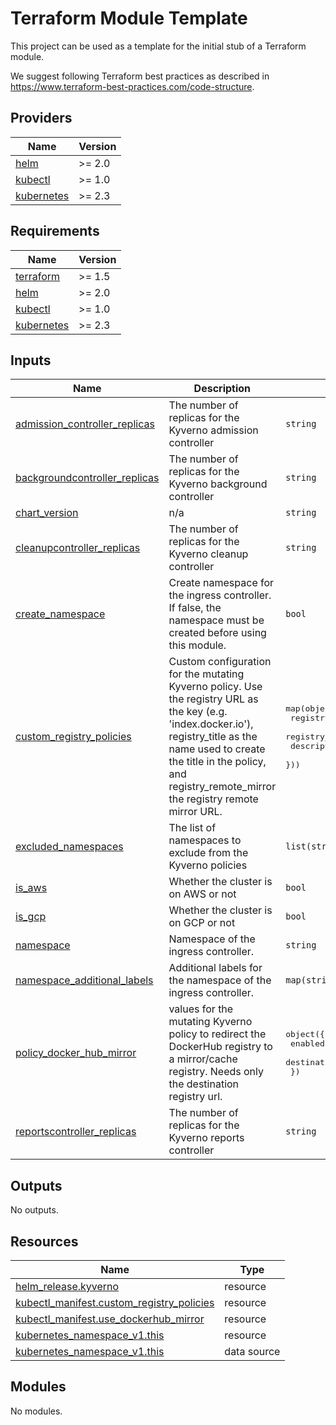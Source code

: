 # Terraform Module Template

This project can be used as a template for the initial stub of a Terraform 
module. 

We suggest following Terraform best practices as described in https://www.terraform-best-practices.com/code-structure.

<!-- BEGIN_TF_DOCS -->
## Providers

| Name | Version |
|------|---------|
| <a name="provider_helm"></a> [helm](#provider\_helm) | >= 2.0 |
| <a name="provider_kubectl"></a> [kubectl](#provider\_kubectl) | >= 1.0 |
| <a name="provider_kubernetes"></a> [kubernetes](#provider\_kubernetes) | >= 2.3 |

## Requirements

| Name | Version |
|------|---------|
| <a name="requirement_terraform"></a> [terraform](#requirement\_terraform) | >= 1.5 |
| <a name="requirement_helm"></a> [helm](#requirement\_helm) | >= 2.0 |
| <a name="requirement_kubectl"></a> [kubectl](#requirement\_kubectl) | >= 1.0 |
| <a name="requirement_kubernetes"></a> [kubernetes](#requirement\_kubernetes) | >= 2.3 |

## Inputs

| Name | Description | Type | Default | Required |
|------|-------------|------|---------|:--------:|
| <a name="input_admission_controller_replicas"></a> [admission\_controller\_replicas](#input\_admission\_controller\_replicas) | The number of replicas for the Kyverno admission controller | `string` | `3` | no |
| <a name="input_backgroundcontroller_replicas"></a> [backgroundcontroller\_replicas](#input\_backgroundcontroller\_replicas) | The number of replicas for the Kyverno background controller | `string` | `3` | no |
| <a name="input_chart_version"></a> [chart\_version](#input\_chart\_version) | n/a | `string` | n/a | yes |
| <a name="input_cleanupcontroller_replicas"></a> [cleanupcontroller\_replicas](#input\_cleanupcontroller\_replicas) | The number of replicas for the Kyverno cleanup controller | `string` | `2` | no |
| <a name="input_create_namespace"></a> [create\_namespace](#input\_create\_namespace) | Create namespace for the ingress controller. If false, the namespace must be created before using this module. | `bool` | `true` | no |
| <a name="input_custom_registry_policies"></a> [custom\_registry\_policies](#input\_custom\_registry\_policies) | Custom configuration for the mutating Kyverno policy. Use the registry URL as the key (e.g. 'index.docker.io'), registry\_title as the name used to create the title in the policy, and registry\_remote\_mirror  the registry remote mirror URL. | <pre>map(object({<br/>    registry_title         = string<br/>    registry_remote_mirror = string<br/>    description            = string<br/>  }))</pre> | `{}` | no |
| <a name="input_excluded_namespaces"></a> [excluded\_namespaces](#input\_excluded\_namespaces) | The list of namespaces to exclude from the Kyverno policies | `list(string)` | `[]` | no |
| <a name="input_is_aws"></a> [is\_aws](#input\_is\_aws) | Whether the cluster is on AWS or not | `bool` | `false` | no |
| <a name="input_is_gcp"></a> [is\_gcp](#input\_is\_gcp) | Whether the cluster is on GCP or not | `bool` | `false` | no |
| <a name="input_namespace"></a> [namespace](#input\_namespace) | Namespace of the ingress controller. | `string` | n/a | yes |
| <a name="input_namespace_additional_labels"></a> [namespace\_additional\_labels](#input\_namespace\_additional\_labels) | Additional labels for the namespace of the ingress controller. | `map(string)` | `{}` | no |
| <a name="input_policy_docker_hub_mirror"></a> [policy\_docker\_hub\_mirror](#input\_policy\_docker\_hub\_mirror) | values for the mutating Kyverno policy to redirect the DockerHub registry to a mirror/cache registry. Needs only the destination registry url. | <pre>object({<br/>    enabled              = optional(bool, false)<br/>    destination_registry = optional(string)<br/>  })</pre> | <pre>{<br/>  "destination_registry": "noregistry",<br/>  "enabled": false<br/>}</pre> | no |
| <a name="input_reportscontroller_replicas"></a> [reportscontroller\_replicas](#input\_reportscontroller\_replicas) | The number of replicas for the Kyverno reports controller | `string` | `2` | no |

## Outputs

No outputs.

## Resources

| Name | Type |
|------|------|
| [helm_release.kyverno](https://registry.terraform.io/providers/hashicorp/helm/latest/docs/resources/release) | resource |
| [kubectl_manifest.custom_registry_policies](https://registry.terraform.io/providers/gavinbunney/kubectl/latest/docs/resources/manifest) | resource |
| [kubectl_manifest.use_dockerhub_mirror](https://registry.terraform.io/providers/gavinbunney/kubectl/latest/docs/resources/manifest) | resource |
| [kubernetes_namespace_v1.this](https://registry.terraform.io/providers/hashicorp/kubernetes/latest/docs/resources/namespace_v1) | resource |
| [kubernetes_namespace_v1.this](https://registry.terraform.io/providers/hashicorp/kubernetes/latest/docs/data-sources/namespace_v1) | data source |

## Modules

No modules.

<!-- END_TF_DOCS -->

